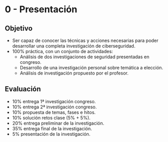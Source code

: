 # 0 - Presentación

## Objetivo

- Ser capaz de conocer las técnicas y acciones necesarias para poder desarrollar una completa investigación de ciberseguridad.
- 100% práctica, con un conjunto de actividades:
    - Análisis de dos investigaciones de seguridad presentadas en congreso.
    - Desarrollo de una investigación personal sobre temática a elección.
    - Análisis de investigación propuesto por el profesor.

## Evaluación

- 10% entrega 1ª investigación congreso.
- 10% entrega 2ª investigación congreso.
- 10% propuesta de temas, fases e hitos.
- 10% solución retos clase (5% + 5%).
- 20% entrega preliminar de la investigación.
- 35% entrega final de la investigación.
- 5% presentación de la investigación.
